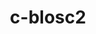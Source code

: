---
title: "c-blosc2"
layout: cache
categories: [package, develop-2024-06-09]
meta: {"versions": ["2.11.1"], "compilers": ["cce@=15.0.1", "gcc@=10.3.0", "gcc@=11.1.0", "gcc@=11.4.0", "gcc@=12.3.0", "gcc@=7.3.1", "gcc@=9.4.0"], "oss": ["amzn2", "rhel8", "sle_hpc15", "ubuntu20.04", "ubuntu22.04"], "platforms": ["linux"], "targets": ["aarch64", "neoverse_n1", "neoverse_v1", "neoverse_v2", "ppc64le", "x86_64_v3", "x86_64_v4", "zen4"], "stacks": ["aws-isc", "aws-isc-aarch64", "aws-pcluster-neoverse_v1", "aws-pcluster-x86_64_v4", "data-vis-sdk", "e4s", "e4s-cray-rhel", "e4s-cray-sles", "e4s-neoverse-v2", "e4s-neoverse_v1", "e4s-power", "e4s-rocm-external", "root"], "num_specs": 14, "num_specs_by_stack": {"root": 14, "e4s-power": 1, "e4s-neoverse-v2": 1, "aws-isc": 1, "e4s-cray-sles": 1, "data-vis-sdk": 1, "e4s": 1, "e4s-rocm-external": 1, "aws-isc-aarch64": 2, "e4s-neoverse_v1": 1, "aws-pcluster-neoverse_v1": 2, "aws-pcluster-x86_64_v4": 2, "e4s-cray-rhel": 1}}
spec_details: [{"hash": "la3iwpm4bzxncmd4gfatnbw5x6bpwawb", "compiler": "gcc@=9.4.0", "versions": ["2.11.1"], "os": "ubuntu20.04", "platform": "linux", "target": "ppc64le", "variants": ["+avx2", "build_system=cmake", "build_type=Release", "generator=make", "~ipo", "+lizard", "+lz4", "+snappy", "+zlib", "+zstd"], "stacks": ["root", "e4s-power"], "size": "-", "tarball": "https://binaries.spack.io/develop-2024-06-09/build_cache/linux-ubuntu20.04-ppc64le/gcc-9.4.0/c-blosc2-2.11.1/linux-ubuntu20.04-ppc64le-gcc-9.4.0-c-blosc2-2.11.1-la3iwpm4bzxncmd4gfatnbw5x6bpwawb.spack"}, {"hash": "mdrxzxxywff2eypdrjntz2hue6qs7v73", "compiler": "gcc@=11.4.0", "versions": ["2.11.1"], "os": "ubuntu22.04", "platform": "linux", "target": "neoverse_v2", "variants": ["+avx2", "build_system=cmake", "build_type=Release", "generator=make", "~ipo", "+lizard", "+lz4", "+snappy", "+zlib", "+zstd"], "stacks": ["root", "e4s-neoverse-v2"], "size": "-", "tarball": "https://binaries.spack.io/develop-2024-06-09/build_cache/linux-ubuntu22.04-neoverse_v2/gcc-11.4.0/c-blosc2-2.11.1/linux-ubuntu22.04-neoverse_v2-gcc-11.4.0-c-blosc2-2.11.1-mdrxzxxywff2eypdrjntz2hue6qs7v73.spack"}, {"hash": "4gq7v4tvfxttfdhgfidkye7k5ds2vglz", "compiler": "gcc@=7.3.1", "versions": ["2.11.1"], "os": "amzn2", "platform": "linux", "target": "x86_64_v3", "variants": ["+avx2", "build_system=cmake", "build_type=Release", "generator=make", "~ipo", "+lizard", "+lz4", "+snappy", "+zlib", "+zstd"], "stacks": ["root", "aws-isc"], "size": "-", "tarball": "https://binaries.spack.io/develop-2024-06-09/build_cache/linux-amzn2-x86_64_v3/gcc-7.3.1/c-blosc2-2.11.1/linux-amzn2-x86_64_v3-gcc-7.3.1-c-blosc2-2.11.1-4gq7v4tvfxttfdhgfidkye7k5ds2vglz.spack"}, {"hash": "zh5shns3ahryalhjchscql5v5pv73rpj", "compiler": "gcc@=10.3.0", "versions": ["2.11.1"], "os": "sle_hpc15", "platform": "linux", "target": "x86_64_v4", "variants": ["+avx2", "build_system=cmake", "build_type=Release", "generator=make", "~ipo", "+lizard", "+lz4", "+snappy", "+zlib", "+zstd"], "stacks": ["root", "e4s-cray-sles"], "size": "-", "tarball": "https://binaries.spack.io/develop-2024-06-09/build_cache/linux-sle_hpc15-x86_64_v4/gcc-10.3.0/c-blosc2-2.11.1/linux-sle_hpc15-x86_64_v4-gcc-10.3.0-c-blosc2-2.11.1-zh5shns3ahryalhjchscql5v5pv73rpj.spack"}, {"hash": "ct7ijmlqlshp3wdtvm7h4ima5k26q5q4", "compiler": "gcc@=11.1.0", "versions": ["2.11.1"], "os": "ubuntu20.04", "platform": "linux", "target": "x86_64_v3", "variants": ["+avx2", "build_system=cmake", "build_type=Release", "generator=make", "~ipo", "+lizard", "+lz4", "+snappy", "+zlib", "+zstd"], "stacks": ["root", "data-vis-sdk"], "size": "-", "tarball": "https://binaries.spack.io/develop-2024-06-09/build_cache/linux-ubuntu20.04-x86_64_v3/gcc-11.1.0/c-blosc2-2.11.1/linux-ubuntu20.04-x86_64_v3-gcc-11.1.0-c-blosc2-2.11.1-ct7ijmlqlshp3wdtvm7h4ima5k26q5q4.spack"}, {"hash": "gujgcia46h6rsibb4q6lfe3yp6hwvcma", "compiler": "gcc@=11.4.0", "versions": ["2.11.1"], "os": "ubuntu22.04", "platform": "linux", "target": "x86_64_v3", "variants": ["+avx2", "build_system=cmake", "build_type=Release", "generator=make", "~ipo", "+lizard", "+lz4", "+snappy", "+zlib", "+zstd"], "stacks": ["root", "e4s", "e4s-rocm-external"], "size": "-", "tarball": "https://binaries.spack.io/develop-2024-06-09/build_cache/linux-ubuntu22.04-x86_64_v3/gcc-11.4.0/c-blosc2-2.11.1/linux-ubuntu22.04-x86_64_v3-gcc-11.4.0-c-blosc2-2.11.1-gujgcia46h6rsibb4q6lfe3yp6hwvcma.spack"}, {"hash": "zvviskjxpnqpdbq5pq2rryljvmkrhcxz", "compiler": "gcc@=7.3.1", "versions": ["2.11.1"], "os": "amzn2", "platform": "linux", "target": "neoverse_n1", "variants": ["+avx2", "build_system=cmake", "build_type=Release", "generator=make", "~ipo", "+lizard", "+lz4", "+snappy", "+zlib", "+zstd"], "stacks": ["aws-isc-aarch64", "root"], "size": "-", "tarball": "https://binaries.spack.io/develop-2024-06-09/build_cache/linux-amzn2-neoverse_n1/gcc-7.3.1/c-blosc2-2.11.1/linux-amzn2-neoverse_n1-gcc-7.3.1-c-blosc2-2.11.1-zvviskjxpnqpdbq5pq2rryljvmkrhcxz.spack"}, {"hash": "7kn5wikksdpjmxkexwwpcxspcfs7yxw5", "compiler": "gcc@=11.4.0", "versions": ["2.11.1"], "os": "ubuntu22.04", "platform": "linux", "target": "neoverse_v1", "variants": ["+avx2", "build_system=cmake", "build_type=Release", "generator=make", "~ipo", "+lizard", "+lz4", "+snappy", "+zlib", "+zstd"], "stacks": ["root", "e4s-neoverse_v1"], "size": "-", "tarball": "https://binaries.spack.io/develop-2024-06-09/build_cache/linux-ubuntu22.04-neoverse_v1/gcc-11.4.0/c-blosc2-2.11.1/linux-ubuntu22.04-neoverse_v1-gcc-11.4.0-c-blosc2-2.11.1-7kn5wikksdpjmxkexwwpcxspcfs7yxw5.spack"}, {"hash": "mfbjsdtjtisgpomqypr3i7hqj2s4tiu2", "compiler": "gcc@=12.3.0", "versions": ["2.11.1"], "os": "amzn2", "platform": "linux", "target": "neoverse_n1", "variants": ["+avx2", "build_system=cmake", "build_type=Release", "generator=make", "~ipo", "+lizard", "+lz4", "+snappy", "+zlib", "+zstd"], "stacks": ["aws-pcluster-neoverse_v1", "root"], "size": "-", "tarball": "https://binaries.spack.io/develop-2024-06-09/build_cache/linux-amzn2-neoverse_n1/gcc-12.3.0/c-blosc2-2.11.1/linux-amzn2-neoverse_n1-gcc-12.3.0-c-blosc2-2.11.1-mfbjsdtjtisgpomqypr3i7hqj2s4tiu2.spack"}, {"hash": "mzuknxetxzc4v3xmti73zgdslnlgvfx7", "compiler": "gcc@=12.3.0", "versions": ["2.11.1"], "os": "amzn2", "platform": "linux", "target": "x86_64_v4", "variants": ["+avx2", "build_system=cmake", "build_type=Release", "generator=make", "~ipo", "+lizard", "+lz4", "+snappy", "+zlib", "+zstd"], "stacks": ["aws-pcluster-x86_64_v4", "root"], "size": "-", "tarball": "https://binaries.spack.io/develop-2024-06-09/build_cache/linux-amzn2-x86_64_v4/gcc-12.3.0/c-blosc2-2.11.1/linux-amzn2-x86_64_v4-gcc-12.3.0-c-blosc2-2.11.1-mzuknxetxzc4v3xmti73zgdslnlgvfx7.spack"}, {"hash": "btx276vphjr7xuth6mteoril2mr54ud6", "compiler": "gcc@=7.3.1", "versions": ["2.11.1"], "os": "amzn2", "platform": "linux", "target": "aarch64", "variants": ["+avx2", "build_system=cmake", "build_type=Release", "generator=make", "~ipo", "+lizard", "+lz4", "+snappy", "+zlib", "+zstd"], "stacks": ["aws-isc-aarch64", "root"], "size": "-", "tarball": "https://binaries.spack.io/develop-2024-06-09/build_cache/linux-amzn2-aarch64/gcc-7.3.1/c-blosc2-2.11.1/linux-amzn2-aarch64-gcc-7.3.1-c-blosc2-2.11.1-btx276vphjr7xuth6mteoril2mr54ud6.spack"}, {"hash": "gx45cqjyhxhnu4ctft5uyce5olfltkw2", "compiler": "gcc@=12.3.0", "versions": ["2.11.1"], "os": "amzn2", "platform": "linux", "target": "x86_64_v3", "variants": ["+avx2", "build_system=cmake", "build_type=Release", "generator=make", "~ipo", "+lizard", "+lz4", "+snappy", "+zlib", "+zstd"], "stacks": ["aws-pcluster-x86_64_v4", "root"], "size": "-", "tarball": "https://binaries.spack.io/develop-2024-06-09/build_cache/linux-amzn2-x86_64_v3/gcc-12.3.0/c-blosc2-2.11.1/linux-amzn2-x86_64_v3-gcc-12.3.0-c-blosc2-2.11.1-gx45cqjyhxhnu4ctft5uyce5olfltkw2.spack"}, {"hash": "qocxcluxhihtlavrrzda3ga32lafq7r3", "compiler": "gcc@=12.3.0", "versions": ["2.11.1"], "os": "amzn2", "platform": "linux", "target": "neoverse_v1", "variants": ["+avx2", "build_system=cmake", "build_type=Release", "generator=make", "~ipo", "+lizard", "+lz4", "+snappy", "+zlib", "+zstd"], "stacks": ["aws-pcluster-neoverse_v1", "root"], "size": "-", "tarball": "https://binaries.spack.io/develop-2024-06-09/build_cache/linux-amzn2-neoverse_v1/gcc-12.3.0/c-blosc2-2.11.1/linux-amzn2-neoverse_v1-gcc-12.3.0-c-blosc2-2.11.1-qocxcluxhihtlavrrzda3ga32lafq7r3.spack"}, {"hash": "qaxalormpu65muwwfwl574yaojeej6jk", "compiler": "cce@=15.0.1", "versions": ["2.11.1"], "os": "rhel8", "platform": "linux", "target": "zen4", "variants": ["+avx2", "build_system=cmake", "build_type=Release", "generator=make", "~ipo", "+lizard", "+lz4", "+snappy", "+zlib", "+zstd"], "stacks": ["root", "e4s-cray-rhel"], "size": "-", "tarball": "https://binaries.spack.io/develop-2024-06-09/build_cache/linux-rhel8-zen4/cce-15.0.1/c-blosc2-2.11.1/linux-rhel8-zen4-cce-15.0.1-c-blosc2-2.11.1-qaxalormpu65muwwfwl574yaojeej6jk.spack"}]
---